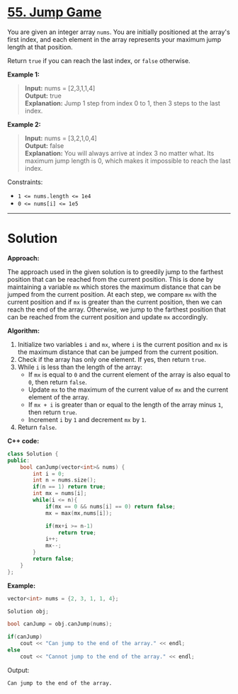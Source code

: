 # [55. Jump Game](https://leetcode.com/problems/jump-game/)

You are given an integer array `nums`. You are initially positioned at the array's first index, and each element in the array represents your maximum jump length at that position.

Return `true` if you can reach the last index, or `false` otherwise.

**Example 1:**

>**Input:** nums = [2,3,1,1,4]<br>
**Output:** true<br>
**Explanation:** Jump 1 step from index 0 to 1, then 3 steps to the last index.

**Example 2:**

>**Input:** nums = [3,2,1,0,4]<br>
**Output:** false<br>
**Explanation:** You will always arrive at index 3 no matter what. Its maximum jump length is 0, which makes it impossible to reach the last index.
 

Constraints:

- `1 <= nums.length <= 1e4`
- `0 <= nums[i] <= 1e5`
---
# Solution

**Approach:**

The approach used in the given solution is to greedily jump to the farthest position that can be reached from the current position. This is done by maintaining a variable `mx` which stores the maximum distance that can be jumped from the current position. At each step, we compare `mx` with the current position and if `mx` is greater than the current position, then we can reach the end of the array. Otherwise, we jump to the farthest position that can be reached from the current position and update `mx` accordingly.

**Algorithm:**

1. Initialize two variables `i` and `mx`, where `i` is the current position and `mx` is the maximum distance that can be jumped from the current position.
2. Check if the array has only one element. If yes, then return `true`.
3. While `i` is less than the length of the array:
    * If `mx` is equal to `0` and the current element of the array is also equal to `0`, then return `false`.
    * Update `mx` to the maximum of the current value of `mx` and the current element of the array.
    * If `mx + i` is greater than or equal to the length of the array minus `1`, then return `true`.
    * Increment `i` by `1` and decrement `mx` by `1`.
4. Return `false`.

**C++ code:**

```c++
class Solution {
public:
    bool canJump(vector<int>& nums) {
        int i = 0;
        int n = nums.size();
        if(n == 1) return true;
        int mx = nums[i];
        while(i <= n){
            if(mx == 0 && nums[i] == 0) return false;
            mx = max(mx,nums[i]);

            if(mx+i >= n-1)
                return true;
            i++;
            mx--;
        }
        return false;
    }
};
```

**Example:**

```c++
vector<int> nums = {2, 3, 1, 1, 4};

Solution obj;

bool canJump = obj.canJump(nums);

if(canJump)
    cout << "Can jump to the end of the array." << endl;
else
    cout << "Cannot jump to the end of the array." << endl;
```

Output:

```
Can jump to the end of the array.
```